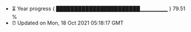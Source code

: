 - ⏳ Year progress { ███████████████████████▁▁▁▁▁▁▁ } 79.51 %
- ⏰ Updated on Mon, 18 Oct 2021 05:18:17 GMT

